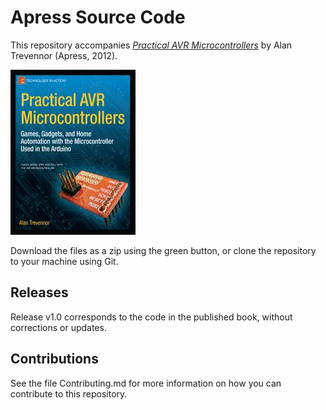 # Apress Source Code

This repository accompanies [*Practical AVR Microcontrollers*](http://www.apress.com/9781430244462) by Alan Trevennor (Apress, 2012).

![Cover image](9781430244462.jpg)

Download the files as a zip using the green button, or clone the repository to your machine using Git.

## Releases

Release v1.0 corresponds to the code in the published book, without corrections or updates.

## Contributions

See the file Contributing.md for more information on how you can contribute to this repository.
